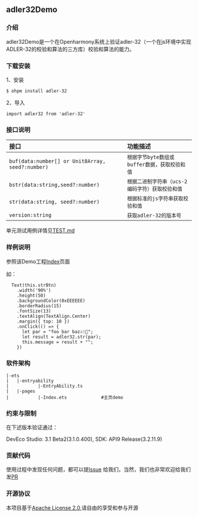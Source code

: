 ## adler32Demo

### 介绍

adler32Demo是一个在Openharmony系统上验证adler-32（一个在js环境中实现ADLER-32的校验和算法的三方库）校验和算法的能力。

### 下载安装
1、安装
```
$ ohpm install adler-32
```
2、导入
```
import adler32 from 'adler-32'
```

### 接口说明
| 接口 | 功能描述 |
| :-----| :------|
|`buf(data:number[] or Unit8Array, seed?:number)`|`根据字节byte数组或buffer数据，获取校验和值`|
|`bstr(data:string,seed?:number)` | `根据二进制字符串（ucs-2编码字符）获取校验和值`|
|`str(data:string, seed?:number)`|`根据标准的js字符串获取校验和值`|
|`version:string`|`获取adler-32的版本号`|

单元测试用例详情见[TEST.md](https://gitee.com/openharmony-tpc/openharmony_tpc_samples/blob/master/Adler32Demo/TEST.md)

### 样例说明
参照该Demo工程[Index](https://gitee.com/openharmony-tpc/openharmony_tpc_samples/blob/master/Adler32Demo/entry/src/main/ets/pages/Index.ets)页面

如：
```
  Text(this.strBtn)
    .width('90%')
    .height(50)
    .backgroundColor(0xEEEEEE)
    .borderRadius(15)
    .fontSize(13)
    .textAlign(TextAlign.Center)
    .margin({ top: 10 })
    .onClick(() => {
      let par = "foo bar baz٪☃🍣";
      let result = adler32.str(par);
      this.message = result + "";
    })
```
### 软件架构
```
|-ets
|   |-entryability
|           |-EntryAbility.ts
|   |-pages
|           |-Index.ets             #主页demo
```

### 约束与限制
在下述版本验证通过：

DevEco Studio: 3.1 Beta2(3.1.0.400), SDK: API9 Release(3.2.11.9)

### 贡献代码

使用过程中发现任何问题，都可以提[Issue](https://gitee.com/openharmony-tpc/openharmony_tpc_samples/issues)
给我们，当然，我们也非常欢迎给我们发[PR](https://gitee.com/openharmony-tpc/openharmony_tpc_samples/pulls)

### 开源协议

本项目基于[Apache License 2.0](https://gitee.com/openharmony-tpc/openharmony_tpc_samples/blob/master/Adler32Demo/LICENSE),请自由的享受和参与开源

